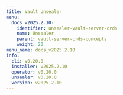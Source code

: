 ```yaml
---
title: Vault Unsealer
menu:
  docs_v2025.2.10:
    identifier: unsealer-vault-server-crds
    name: Unsealer
    parent: vault-server-crds-concepts
    weight: 20
menu_name: docs_v2025.2.10
info:
  cli: v0.20.0
  installer: v2025.2.10
  operator: v0.20.0
  unsealer: v0.20.0
  version: v2025.2.10
---
```


